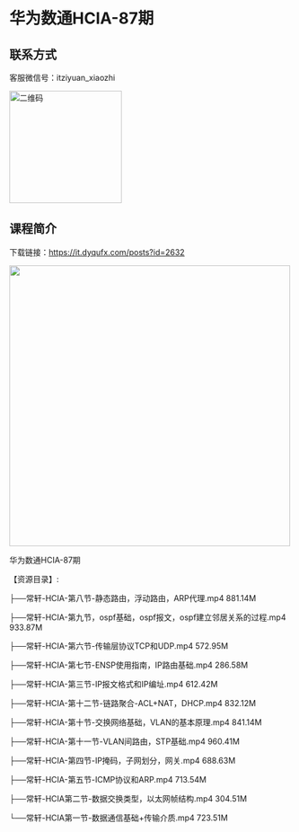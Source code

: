 # 华为数通HCIA-87期

## 联系方式

客服微信号：itziyuan_xiaozhi

<img src="https://ziyuanyun.oss-cn-guangzhou.aliyuncs.com/common/20240614073449/666b82192834a.jpg" width="200" height="200" alt="二维码">

## 课程简介

下载链接：https://it.dyqufx.com/posts?id=2632

<img src="https://ziyuanyun.oss-cn-guangzhou.aliyuncs.com/yun/20240515184151/6644916f6edb2.jpg" width="500" alt="">

  华为数通HCIA-87期



 【资源目录】:

 ├──常轩-HCIA-第八节-静态路由，浮动路由，ARP代理.mp4 881.14M

 ├──常轩-HCIA-第九节，ospf基础，ospf报文，ospf建立邻居关系的过程.mp4 933.87M

 ├──常轩-HCIA-第六节-传输层协议TCP和UDP.mp4 572.95M

 ├──常轩-HCIA-第七节-ENSP使用指南，IP路由基础.mp4 286.58M

 ├──常轩-HCIA-第三节-IP报文格式和IP编址.mp4 612.42M

 ├──常轩-HCIA-第十二节-链路聚合-ACL+NAT，DHCP.mp4 832.12M

 ├──常轩-HCIA-第十节-交换网络基础，VLAN的基本原理.mp4 841.14M

 ├──常轩-HCIA-第十一节-VLAN间路由，STP基础.mp4 960.41M

 ├──常轩-HCIA-第四节-IP掩码，子网划分，网关.mp4 688.63M

 ├──常轩-HCIA-第五节-ICMP协议和ARP.mp4 713.54M

 ├──常轩-HCIA第二节-数据交换类型，以太网帧结构.mp4 304.51M

 └──常轩-HCIA第一节-数据通信基础+传输介质.mp4 723.51M

  